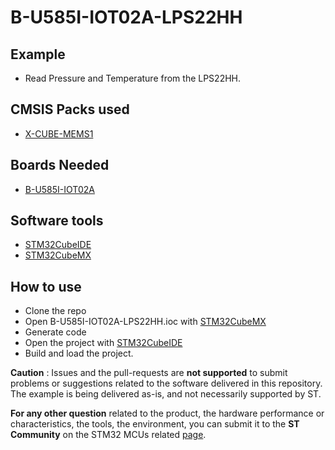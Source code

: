 # B-U585I-IOT02A-LPS22HH

## Example

* Read Pressure and Temperature from the LPS22HH.

## CMSIS Packs used
* [X-CUBE-MEMS1](https://www.st.com/en/embedded-software/x-cube-mems1.html)

## Boards Needed

  * [B-U585I-IOT02A](https://www.st.com/en/evaluation-tools/b-u585i-iot02a.html)

## Software tools
* [STM32CubeIDE](https://www.st.com/stm32cubeide)
* [STM32CubeMX](https://www.st.com/stm32cubemx)

## How to use
* Clone the repo
* Open B-U585I-IOT02A-LPS22HH.ioc with [STM32CubeMX](https://www.st.com/stm32cubemx)
* Generate code
* Open the project with [STM32CubeIDE](https://www.st.com/stm32cubeide)
* Build and load the project.


**Caution** : Issues and the pull-requests are **not supported** to submit problems or suggestions related to the software delivered in this repository. The example is being delivered as-is, and not necessarily supported by ST.

**For any other question** related to the product, the hardware performance or characteristics, the tools, the environment, you can submit it to the **ST Community** on the STM32 MCUs related [page](https://community.st.com/s/topic/0TO0X000000BSqSWAW/stm32-mcus).



